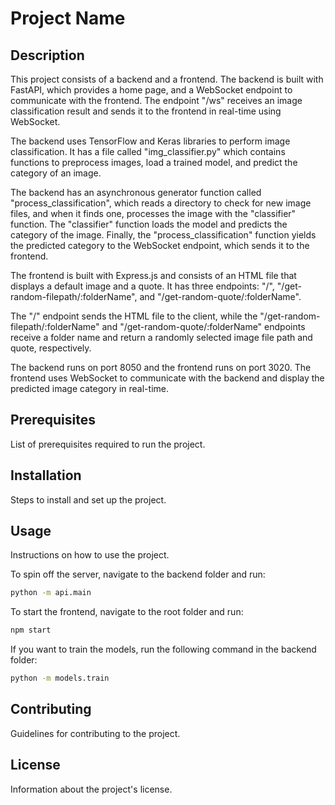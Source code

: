 # Project Name

## Description

This project consists of a backend and a frontend. The backend is built with FastAPI, which provides a home page, and a WebSocket endpoint to communicate with the frontend. The endpoint "/ws" receives an image classification result and sends it to the frontend in real-time using WebSocket.

The backend uses TensorFlow and Keras libraries to perform image classification. It has a file called "img_classifier.py" which contains functions to preprocess images, load a trained model, and predict the category of an image.

The backend has an asynchronous generator function called "process_classification", which reads a directory to check for new image files, and when it finds one, processes the image with the "classifier" function. The "classifier" function loads the model and predicts the category of the image. Finally, the "process_classification" function yields the predicted category to the WebSocket endpoint, which sends it to the frontend.

The frontend is built with Express.js and consists of an HTML file that displays a default image and a quote. It has three endpoints: "/", "/get-random-filepath/:folderName", and "/get-random-quote/:folderName".

The "/" endpoint sends the HTML file to the client, while the "/get-random-filepath/:folderName" and "/get-random-quote/:folderName" endpoints receive a folder name and return a randomly selected image file path and quote, respectively.

The backend runs on port 8050 and the frontend runs on port 3020. The frontend uses WebSocket to communicate with the backend and display the predicted image category in real-time.

## Prerequisites

List of prerequisites required to run the project.

## Installation

Steps to install and set up the project.

## Usage

Instructions on how to use the project.

To spin off the server, navigate to the backend folder and run:

```bash
python -m api.main
```

To start the frontend, navigate to the root folder and run:

```bash
npm start
```

If you want to train the models, run the following command in the backend folder:

```bash
python -m models.train
```

## Contributing

Guidelines for contributing to the project.

## License

Information about the project's license.